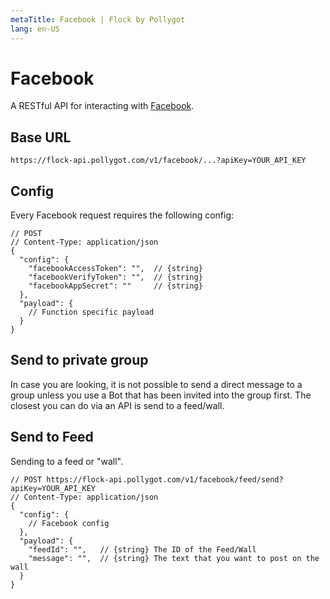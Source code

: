 ```yaml
---
metaTitle: Facebook | Flock by Pollygot
lang: en-US
---
```


# Facebook

A RESTful API for interacting with [Facebook](https://developers.facebook.com/tools/).

## Base URL

```
https://flock-api.pollygot.com/v1/facebook/...?apiKey=YOUR_API_KEY
```

## Config

Every Facebook request requires the following config:

```json5
// POST 
// Content-Type: application/json
{
  "config": { 
    "facebookAccessToken": "",  // {string} 
    "facebookVerifyToken": "",  // {string} 
    "facebookAppSecret": ""     // {string} 
  },
  "payload": { 
    // Function specific payload
  }
}
```

## Send to private group 

In case you are looking, it is not possible to send a direct message to a group unless you use a Bot that has been invited into the group first. The closest you can do via an API is send to a feed/wall.


## Send to Feed

Sending to a feed or "wall".

```json5
// POST https://flock-api.pollygot.com/v1/facebook/feed/send?apiKey=YOUR_API_KEY
// Content-Type: application/json
{
  "config": { 
    // Facebook config
  },
  "payload": { 
    "feedId": "",   // {string} The ID of the Feed/Wall
    "message": "",  // {string} The text that you want to post on the wall
  }
}
```